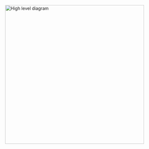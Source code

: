<img src="https://github.com/webfactorymk/kotlin-multiplatform-currency-converter/blob/master/diagrams/Kotlin%20MPP%20%2B%20P%26A.png" alt="High level diagram" width="450">
